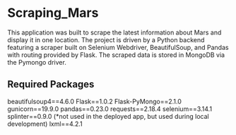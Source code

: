 # Scraping_Mars

This application was built to scrape the latest information about Mars and display it in one location. The project is driven by a Python backend featuring a scraper built on Selenium Webdriver, BeautifulSoup, and Pandas with routing provided by Flask. The scraped data is stored in MongoDB via the Pymongo driver.

## Required Packages

beautifulsoup4==4.6.0
Flask==1.0.2
Flask-PyMongo==2.1.0
gunicorn==19.9.0
pandas==0.23.0
requests==2.18.4
selenium==3.14.1
splinter==0.9.0 (*not used in the deployed app, but used during local development)
lxml==4.2.1
